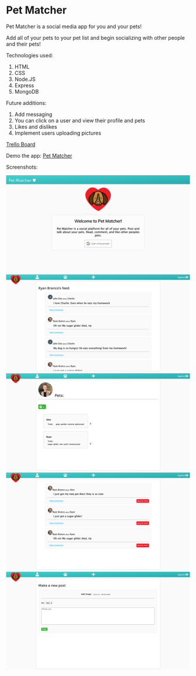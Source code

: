 # Pet Matcher

Pet Matcher is a social media app for you and your pets!

Add all of your pets to your pet list and begin socializing with other people and their pets!

Technologies used: 
1. HTML
2. CSS
3. Node.JS
4. Express
5. MongoDB

Future additions:
1. Add messaging
2. You can click on a user and view their profile and pets
3. Likes and dislikes
4. Implement users uploading pictures

[Trello Board](https://trello.com/b/jm3l5SHd/project-2-planning)

Demo the app: [Pet Matcher](https://pet-datting-app.herokuapp.com/)

Screenshots:

![pet matcher landing page](Screenshots/patmatcher1.png)
![alt text](Screenshots/petmather2.png)
![alt text](Screenshots/petmatcher3.png)
![alt text](Screenshots/petmatcher4.png)
![alt text](Screenshots/petmatcher5.png)